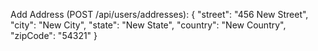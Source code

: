 Add Address (POST /api/users/addresses):
{
  "street": "456 New Street",
  "city": "New City",
  "state": "New State",
  "country": "New Country",
  "zipCode": "54321"
}